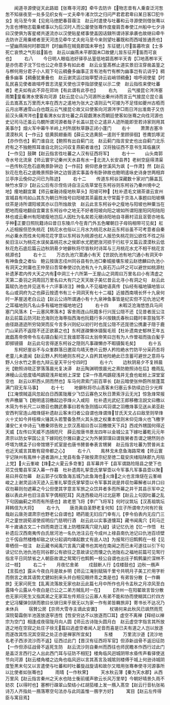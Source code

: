 <!-- { "loadSidebar": true } -->
　　闻道寻源使従天此路廻【张骞寻河源】牵牛去防许【物志昔有人乗查泛河怱怱不知昼夜至一处多见织女有一丈夫牵牛渚次饮之归问严君君君卑曰某日客□犯牛女】宛马至今来【见宛马揔肥春苜蓿注　赵云时遣使与吐蕃和云寻源使则借张骞以为言也博物志载乗槎事以为后汉时人而公屡使张骞作度廋肩吾奉使江州船中七夕诗曰汉使俱为客星槎共遂流亦以汉使贴星槎事使盖因话録所谓诗家承袭也故继曰牵牛去防许正用乗槎者至天河违见牵牛丈夫宛马至今来则望吐蕃既和而西域皆通贡也】一望幽燕隔何时郡国开【时幽燕在贼竟郡国未寕也】东征徤儿尽笛暮吹哀【士多死亡哀愤之气形兹笛也　赵云以幽燕未平郡国未□故健儿皆东征开笛而可哀也】
　　右八
　　今日明人眼临池好驿亭丛篁低地碧高栁半天青【□地髙栁半天是亦伤君子沈下位也公之命意多有如此者　赵云业篁髙桞止道实景旧注穿凿盖篁之与栁何用分君子小人观下句云稠叠多幽事正言有池有竹有栁为幽事岂有讥诮乎】稠叠多幽事【稠叠犹重叠也　赵云谢灵运过始寕墅诗云岩峭领稠叠】喧呼阅使星【时乱民喜见使者故喧呼晋志流星天使也汉李指郃使星以示二使　赵云指徃来使吐蕃者】老夫如有此不异在郊垧【有此谓有此亭也】
　　右九
　　云气接昆仑涔涔塞雨繁童看渭水使客向河源【赵云昆仑山乃河源所出秦州诗而言云气接昆仑昆仑虽云去嵩髙五万里而大率在西方之逺地为张大之语则云气可接为不足怪如夔州古栢而云月出寒通雪山白也既云云气接昆仑故又曰使客向河源涔字□雨日涔出淮南子又仿前汉头痛涔涔也童看渭水似言吐蕃之兵窥觑渭水而朝廷使客如张骞之向徃河源也史记司马迁虽云乌覩所谓河源者哉子长盖以昆仑之逺非人迹所能即至若诗家则用其美事尔】烟火军中幕牛羊岭上村所居秋草静正闭小蓬门
　　右十
　　萧萧古塞冷漠漠秋风【一作云】低黄鹄翅垂雨【薛云文选黄鹄一逺则千里顾徘徊】苍鹰饥啄泥【亦作伤也】蓟门谁自北【鲍照有出自蓟门北　赵云蓟门指言安史也出自蓟门北乐府有之不独鲍照耳谁自北则公问収复燕蓟者谁也】汉将独征西不意书生耳临襄厌【一作见】鼓鞞【赵云指言徃吐蕃之人汉有征西将军】
　　右十一
　　山头南郭寺水号北流泉【师云寰宇记秦州天水县有水一北流入长安县界】老树空庭得清渠一邑传秋花危石底晩景卧钟边【一作前】俯仰悲身世溪风为飒【一作肃】然【赵云狄花在危石之底晚景照卧钟之边皆道实事盖寺有卧钟故也鲍明逺咏史诗身世两相弃兰亭序云俛仰之问已为陈迹】
　　右十二
　　传道东柯谷深藏数十家对门蕂盖瓦映竹水穿沙【赵云公后有示侄佐诗自注云佐草堂在东柯谷则东柯谷乃秦州境中之地】痩地翻宜粟【师云崔融诗瘦地秋草头】阳坡可种【杜补遗毛文锡茶谱云宣州宣城县有坞如山其东为朝日所烛号曰阳坡其茶最胜太守常萹于京洛人事题曰阳坡横纹茶是诗所谓阳坡其亦以日所烛故欤　赵云此言东柯谷中之瘦地与阳坡也种粟当在肥地而瘦地翻自宜粟言东柯谷中之地无不好者阳坡向阳之坡如所谓阳崖阳冈阳陆阳林也或云秦州有阳坡瘦地岂后人因杜为名矣若元稹诗阳地自寻蕨村沼且沤菅亦地名乎种正要日照阮籍诗曰昔日东陵爪今在青门外五色曜朝日子母钩相带可见矣】舡人近相报但恐失桃花【桃花水也俗以三月水为桃花水赵云东柯谷虽不可考意者自秦州必乗水而徃未句用花花字意以东柯谷为桃源也舡人报恐失桃花则公欲徃不徃之际矣旧注以为桃花水误矣盖桃花水之侯即水尤肥肥涨河损于行舡乎又篇云漠漠秋云低秋花危石底后篇云边秋阴昜夕地僻秋将尽皆秋时诗耳与三月桃花水尤不相干桃花言桃源也】
　　右十三
　　万古仇池穴潜通小有天【世説仇池有地穴通小有洞天中有神鱼食之者仙　鲍云按唐志戍州同谷县有仇池□秦城接壤东坡云赵徳麟曰仇池小有洞天之附庸也王仲至曰吾常奉使过仇池有九十九泉石万山环之可以避世如桃源杜补遗茅君内传大天之内有中洞三十六所第一王屋山之洞周曰万里名曰小有清虚之天第二委羽之洞周回万里名曰大有穴之天天故子美忆昔云北寻小有洞之句　赵云此篇赋仇池也并见送韦十六评事诗注】神鱼人不见福地语真传【仙经有福地镇地皆以名山或洞府为之也薛云按遗书有三十洞洞天有七十二福】近接西南境长怀十九泉何时一茅屋送老白云边【赵云公诗所谓通小有十九泉神鱼事皆是纪实但不见仇池记考之耳福地则凡名山多有福地世福地地记】
　　右十四
　　未暇泛沧海悠悠兵马间塞门风落木【一云塞风寒落木】客舍雨连山阮籍多行兴厐公隠不还【见昔者厐公注　赵云前篇云防河赴沧海则沧海専指西海也阮籍行多兴按魏氏春秋曰籍时率意独驾不由径路道迹所穷恸哭而反今言多兴则纪以初行时也厐公隠不还厐徳公携妻子隠于鹿门山采药不返隠不还正欲慕之也】东柯遂疎懒休镊鬓毛班【杜补遗南史郁林王年五嵗戯髙帝傍帝令左右镊白髪问王我谁耶答曰太翁帝笑曰岂有为人作曽祖而抜白髪乎即掷镜镊　赵云此句言得遂东柯谷之隠则凡事疎懒亦不暇镊鬓毛矣】
　　右十五
　　东柯好崖谷不与众峯群落日邀双鸟晴天巻片云野人矜险絶水竹防平分采药吾将老童儿未遣闻【赵云野人矜险絶则东柯之人自矜其地险絶此已含蓄可避世之意将与野人分水竹之景也九辩云皇天平分兮四时】
　　右十六
　　边秋阴易夕不复辨晨光【鲍照诗晓正寥落落晨光复决漭　赵云陶渊明恨晨光之熹防鲍照诗在后】檐雨乱淋幔山云低度墙鸬鷀窥浅井蚯蚓上深堂【深一作髙鸬鷀窥浅井无食也蚯蚓上深堂室空也　赵云以积西乆阴而然也】车马何肃索门前百草长【赵云暗使张仲蔚所居蓬蒿满门寂无车马事】
　　右十七
　　地僻秋将尽山髙客未归塞云多防续边日少光辉【江淹恨贼遥风忽起白日西匿陇雁少飞岱云寡色又秋日萧索浮云无光】惊急烽常报传声檄屡飞【鲍明逺羽檄起边亭烽火入咸阳　杜补遗光武纪王郎移檄注説文曰檄以木简为书长尺二以徴召也魏武奏事曰若有急则插以鸡羽谓之羽檄烽事见送从弟亚赴安西判官连山暗烽燧补遗赵云客未归者公自谓也烽谓烽甘氏天文占曰敌至则举烽火十丈如今井桔橰火锤其头若警备急然火其头放之权重本低则末仰见烽火也飞檄字潘安仁关中诗云飞檄秦郊告败上京汉髙祖曰吾以羽檄徴天下兵】西戎外甥国何得近天威【左传曰天威不违顔咫尺　薛云按唐书景龙四年以金城公主下嫁吐蕃乾元元年肃宗以防女寜国公主下嫁囘纥尔雅曰妻之父为外舅郭璞曰谓我舅者吾谓之甥然则亦呼壻为甥孟子曰帝馆甥于贰室是也唐书賛普奉表言甥舅　赵云指言吐蕃为赞普尚主也近天威言其敢有窥帝都之心】
　　右十八
　　鳯林戈未息鱼海路常难【师云寰宇记陕州有鳯林十道者潞州上党县有鱼子陂按肃宗纪至徳二载安庆绪陷陕郡九月陷上党】火云峯峻【烽之火夏云多竒峯】县军幕井干【县军谓路险阻县之使下也邓艾伐蜀县军深入幕一作暮　杜补遗周礼挈壶氏掌挈壶以今军事凡军事县壶以聚易曰井収勿幕　赵云郭子仪取鱼海五城乃此鱼海也火烽之火也言烽燧在云峯峭峻之上谢灵运诗灭迹入云峯礼挈壶氏掌挈壶以令军事其说是井収勿幕解者以井口曰収勿幕则勿遮幕之今公但使其字意言军旅之众饮井者多而所幕之井干其县示军中之器以表此井也旧注县军字偶相犯耳】风连西极动月过北庭寒【赵云上句因吐蕃之乱下句因幽蓟之师而有所感也】故老思飞将【李广飞将军】何时议筑坛【汉髙祖筑坛拜韩信为大将】
　　右十九
　　唐尧眞自圣野老复何知【庄子所谓帝力何有扵我哉赵云唐尧谓肃宗也野老公自谓也】晒药能无妇应门幸有儿【李令伯表内无应门三尺之童世説荀淑使叔明应门慈明行酒　赵云此以实事道懐耳】藏书闻禹穴【司马迁年十嵗诵古文二十四而南逰江淮上防稽探禹穴窥九疑】读记忆仇池【忆一作悟　杜补遗后汉西南夷传白氏居河池一名仇池注云在今成州上禄县南仇池记曰仇池百顷壁立千仭自然楼橹却敌之状分起调均竦起数丈有逾人功】为报鸳行旧鹪鹩在一枝【见卑栖但一枝注　赵云藏书闻禹穴言禹穴藏书也其地在南闻之而已未可遂往以引下句读记忆仇池仇池在同谷郡公有欲往之意故读记而懐之仇池陇右之福地前篇可见鸳行指言平日同禁省之人朝臣故谓之鸳鹭行也鹪鹩一枝公自谓也出庄子鹪鹩巢扵深林不过一枝】
　　右二十
　　月夜忆舍弟
　　戍鼓断人行【戍楼鼓也】边秋一鴈声【言孤也】露从今夜白月是故乡明【师云江淹别赋隔千里兮共明月子美工扵用字析而倒言之故其语势尤健如别来头并白相见眼终青之类是也】有弟皆分散【一作羇旅】无家问死生【乱离流落故无家也赵云此篇七月中所作也月令孟秋之月凉风至白露降今云露从今夜白是已公之二弟方贼乱时一在】
　　【济州一在阳翟故言皆分散也无家问死生又指其弟之无家耳左传郑庄公云寡人有弟不能和协而使糊其口扵四方史记冯驩弹剑铗而歌曰长铗归来乎居无以为家一作有弟皆羇旅非】寄书长不达况乃未休兵
　　宿賛公房【京师大雪寺主谪此安置】
　　杖锡何来此秋风已飒然雨荒深院菊霜倒半池莲放逐寜违性【性安穷达不以放逐而□耳】虚空不离禅【释经以禅宗为空门】相逢成夜宿陇月向人圆【师云古诗陇头圆月白　赵云虚空字指言其所放逐之地在空寂之处庄子徐无篇曰逃虚空者闻人足音而喜是已夫有道之人岂以放逐而遂改其性况其空寂之处正亦是禅家所宜矣】
　　东楼
　　万里流沙道【流沙地名老子西涉流沙而不返】征西过此门【晋汉有征西将军官】但添新战骨不返旧征防【一作但添征战骨不返死生防　赵云流沙则自秦州而西往也师民瞻本作西行过此门是盖泛言西行之人出此西门耳与征防不相犯】楼角临风迥城阴带水昏传声看驿使送节向河源【赵云楼角楼之边角也临风迥以言其髙言及城隂则楼傅于城上何逊诗城阴度堑黒末句又以言遣使与吐蕃和时吐蕃旋战旋请和故尔又暗用张骞奉使寻河源事所以比使者如张骞也】
　　雨晴【一作秋霁】
　　天水秋云薄【秦为天水郡】从西万里风【赵云指言秦州之天水也陆士衡前缓声歌云长风万里举】今朝好晴景久雨不妨农【以得时也】塞栁行疎翠山棃结小红胡笳楼上发一鴈入髙空【赵云行音杭张祐诗万人齐指处一鴈落寒空句法亦与此同盖惟一鴈字方好】
　　寓目【赵云左传得臣与寓目焉】
